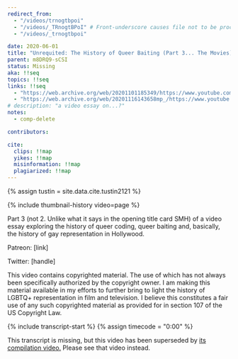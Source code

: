 ```yaml
---
redirect_from:
  - "/videos/trnogtbpoi"
  - "/videos/_TRnogtBPoI" # Front-underscore causes file not to be processed
  - "/videos/_trnogtbpoi"

date: 2020-06-01
title: "Unrequited: The History of Queer Baiting (Part 3... The Movies)"
parent: m8DRQ9-sCSI
status: Missing
aka: !!seq
topics: !!seq
links: !!seq
  - "https://web.archive.org/web/20201101185349/https://www.youtube.com/watch?v=_TRnogtBPoI&feature=youtu.be"
  - "https://web.archive.org/web/20201116143658mp_/https://www.youtube.com/watch?v=_TRnogtBPoI"
# description: "a video essay on...?"
notes:
  - comp-delete

contributors:

cite:
  clips: !!map
  yikes: !!map
  misinformation: !!map
  plagiarized: !!map
---
```

{% assign tustin = site.data.cite.tustin2121 %}

<compare>
{% include thumbnail-history video=page %}
<credits class="desc">

Part 3 (not 2. Unlike what it says in the opening title card SMH) of a video essay exploring the history of queer coding, queer baiting and, basically, the history of gay representation in Hollywood.

Patreon: [link]

Twitter: [handle]

This video contains copyrighted material. The use of which has not always been specifically authorized by the copyright owner. I am making this material available in my efforts to further bring to light the history of LGBTQ+ representation in film and television. I believe this constitutes a fair use of any such copyrighted material as provided for in section 107 of the US Copyright Law.

</credits>
</compare>

{% include transcript-start %}
{% assign timecode = "0:00" %}

<div class="notice-banner">This transcript is missing, but this video has been superseded by <a href="{{ page.parent }}">its compilation video.<i class="fa-solid fa-arrow-turn-up"></i></a> Please see that video instead.</div>
